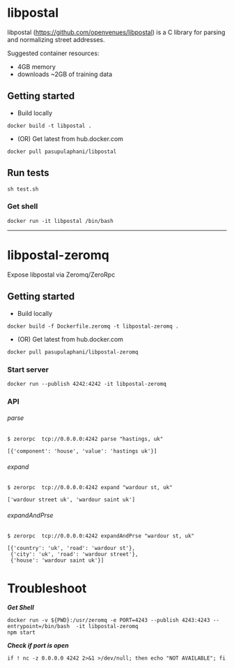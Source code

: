 # libpostal

libpostal (https://github.com/openvenues/libpostal) is a C library for parsing and normalizing street addresses.

Suggested container resources:

- 4GB memory
- downloads ~2GB of training data


## Getting started

- Build locally

```
docker build -t libpostal .
```

- (OR) Get latest from hub.docker.com

```
docker pull pasupulaphani/libpostal
```

## Run tests

```
sh test.sh
```

### Get shell

```
docker run -it libpostal /bin/bash
```

-------------------------------------

# libpostal-zeromq

Expose libpostal via Zeromq/ZeroRpc

## Getting started

- Build locally

```
docker build -f Dockerfile.zeromq -t libpostal-zeromq .
```

- (OR) Get latest from hub.docker.com

```
docker pull pasupulaphani/libpostal-zeromq
```


### Start server

```
docker run --publish 4242:4242 -it libpostal-zeromq
```


### API

###### parse
```
$ zerorpc  tcp://0.0.0.0:4242 parse "hastings, uk"

[{'component': 'house', 'value': 'hastings uk'}]
```

###### expand
```
$ zerorpc  tcp://0.0.0.0:4242 expand "wardour st, uk"

['wardour street uk', 'wardour saint uk']
```


###### expandAndPrse
```
$ zerorpc  tcp://0.0.0.0:4242 expandAndPrse "wardour st, uk"

[{'country': 'uk', 'road': 'wardour st'},
 {'city': 'uk', 'road': 'wardour street'},
 {'house': 'wardour saint uk'}]
```


# Troubleshoot

***Get Shell***
```
docker run -v ${PWD}:/usr/zeromq -e PORT=4243 --publish 4243:4243 --entrypoint=/bin/bash  -it libpostal-zeromq
npm start
```


***Check if port is open***

```
if ! nc -z 0.0.0.0 4242 2>&1 >/dev/null; then echo "NOT AVAILABLE"; fi
```
